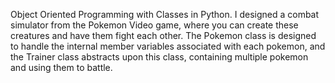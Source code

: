 Object Oriented Programming with Classes in Python. I designed a combat simulator from the Pokemon Video game, where you can create these creatures and have them fight each other. The Pokemon class is designed to handle the internal member variables associated with each pokemon, and the Trainer class abstracts upon this class, containing multiple pokemon and using them to battle.